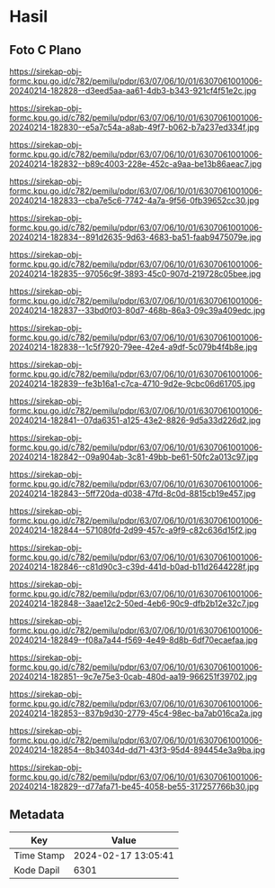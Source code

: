 # Hasil

## Foto C Plano

https://sirekap-obj-formc.kpu.go.id/c782/pemilu/pdpr/63/07/06/10/01/6307061001006-20240214-182828--d3eed5aa-aa61-4db3-b343-921cf4f51e2c.jpg

https://sirekap-obj-formc.kpu.go.id/c782/pemilu/pdpr/63/07/06/10/01/6307061001006-20240214-182830--e5a7c54a-a8ab-49f7-b062-b7a237ed334f.jpg

https://sirekap-obj-formc.kpu.go.id/c782/pemilu/pdpr/63/07/06/10/01/6307061001006-20240214-182832--b89c4003-228e-452c-a9aa-be13b86aeac7.jpg

https://sirekap-obj-formc.kpu.go.id/c782/pemilu/pdpr/63/07/06/10/01/6307061001006-20240214-182833--cba7e5c6-7742-4a7a-9f56-0fb39652cc30.jpg

https://sirekap-obj-formc.kpu.go.id/c782/pemilu/pdpr/63/07/06/10/01/6307061001006-20240214-182834--891d2635-9d63-4683-ba51-faab9475079e.jpg

https://sirekap-obj-formc.kpu.go.id/c782/pemilu/pdpr/63/07/06/10/01/6307061001006-20240214-182835--97056c9f-3893-45c0-907d-219728c05bee.jpg

https://sirekap-obj-formc.kpu.go.id/c782/pemilu/pdpr/63/07/06/10/01/6307061001006-20240214-182837--33bd0f03-80d7-468b-86a3-09c39a409edc.jpg

https://sirekap-obj-formc.kpu.go.id/c782/pemilu/pdpr/63/07/06/10/01/6307061001006-20240214-182838--1c5f7920-79ee-42e4-a9df-5c079b4f4b8e.jpg

https://sirekap-obj-formc.kpu.go.id/c782/pemilu/pdpr/63/07/06/10/01/6307061001006-20240214-182839--fe3b16a1-c7ca-4710-9d2e-9cbc06d61705.jpg

https://sirekap-obj-formc.kpu.go.id/c782/pemilu/pdpr/63/07/06/10/01/6307061001006-20240214-182841--07da6351-a125-43e2-8826-9d5a33d226d2.jpg

https://sirekap-obj-formc.kpu.go.id/c782/pemilu/pdpr/63/07/06/10/01/6307061001006-20240214-182842--09a904ab-3c81-49bb-be61-50fc2a013c97.jpg

https://sirekap-obj-formc.kpu.go.id/c782/pemilu/pdpr/63/07/06/10/01/6307061001006-20240214-182843--5ff720da-d038-47fd-8c0d-8815cb19e457.jpg

https://sirekap-obj-formc.kpu.go.id/c782/pemilu/pdpr/63/07/06/10/01/6307061001006-20240214-182844--571080fd-2d99-457c-a9f9-c82c636d15f2.jpg

https://sirekap-obj-formc.kpu.go.id/c782/pemilu/pdpr/63/07/06/10/01/6307061001006-20240214-182846--c81d90c3-c39d-441d-b0ad-b11d2644228f.jpg

https://sirekap-obj-formc.kpu.go.id/c782/pemilu/pdpr/63/07/06/10/01/6307061001006-20240214-182848--3aae12c2-50ed-4eb6-90c9-dfb2b12e32c7.jpg

https://sirekap-obj-formc.kpu.go.id/c782/pemilu/pdpr/63/07/06/10/01/6307061001006-20240214-182849--f08a7a44-f569-4e49-8d8b-6df70ecaefaa.jpg

https://sirekap-obj-formc.kpu.go.id/c782/pemilu/pdpr/63/07/06/10/01/6307061001006-20240214-182851--9c7e75e3-0cab-480d-aa19-966251f39702.jpg

https://sirekap-obj-formc.kpu.go.id/c782/pemilu/pdpr/63/07/06/10/01/6307061001006-20240214-182853--837b9d30-2779-45c4-98ec-ba7ab016ca2a.jpg

https://sirekap-obj-formc.kpu.go.id/c782/pemilu/pdpr/63/07/06/10/01/6307061001006-20240214-182854--8b34034d-dd71-43f3-95d4-894454e3a9ba.jpg

https://sirekap-obj-formc.kpu.go.id/c782/pemilu/pdpr/63/07/06/10/01/6307061001006-20240214-182829--d77afa71-be45-4058-be55-317257766b30.jpg


## Metadata

| Key        | Value               |
| ---------- | ------------------- |
| Time Stamp | 2024-02-17 13:05:41 |
| Kode Dapil | 6301                |



